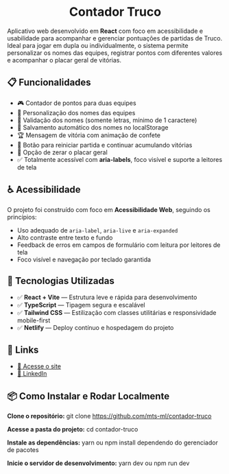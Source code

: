 <h1 align="center">
    Contador Truco
</h1>

Aplicativo web desenvolvido em **React** com foco em acessibilidade e usabilidade para acompanhar e gerenciar pontuações de partidas de Truco. Ideal para jogar em dupla ou individualmente, o sistema permite personalizar os nomes das equipes, registrar pontos com diferentes valores e acompanhar o placar geral de vitórias.



## 📋 Funcionalidades

- 🎮 Contador de pontos para duas equipes
- 📝 Personalização dos nomes das equipes
- 🧠 Validação dos nomes (somente letras, mínimo de 1 caractere)
- 💾 Salvamento automático dos nomes no localStorage
- 🏆 Mensagem de vitória com animação de confete
- 🔄 Botão para reiniciar partida e continuar acumulando vitórias
- 🧹 Opção de zerar o placar geral
- ✅ Totalmente acessível com **aria-labels**, foco visível e suporte a leitores de tela



## ♿ Acessibilidade

O projeto foi construído com foco em **Acessibilidade Web**, seguindo os princípios:

- Uso adequado de `aria-label`, `aria-live` e `aria-expanded`
- Alto contraste entre texto e fundo
- Feedback de erros em campos de formulário com leitura por leitores de tela
- Foco visível e navegação por teclado garantida




## 🚀 Tecnologias Utilizadas

- ✅ **React + Vite** — Estrutura leve e rápida para desenvolvimento
- ✅ **TypeScript** — Tipagem segura e escalável
- ✅ **Tailwind CSS** — Estilização com classes utilitárias e responsividade mobile-first
- ✅ **Netlify** — Deploy contínuo e hospedagem do projeto

## 🔗 Links

- [🎥 Acesse o site](https://contador-de-truco.netlify.app/)
- [💼 LinkedIn](https://www.linkedin.com/in/mateus-lima-036790184/)



## 📦 Como Instalar e Rodar Localmente

**Clone o repositório:** git clone https://github.com/mts-ml/contador-truco<br>

**Acesse a pasta do projeto:** cd contador-truco

**Instale as dependências:** yarn ou npm install dependendo do gerenciador de pacotes

**Inicie o servidor de desenvolvimento:** yarn dev ou npm run dev

<br><br><br>

